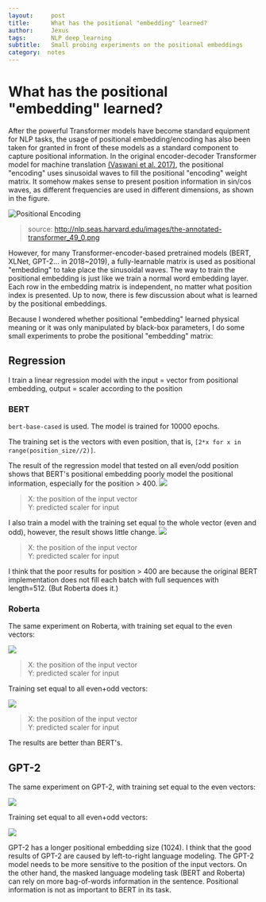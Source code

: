 ```yaml
---
layout:     post
title:      What has the positional "embedding" learned?
author:     Jexus
tags: 		NLP deep_learning
subtitle:   Small probing experiments on the positional embeddings
category:  notes
---
```


# What has the positional "embedding" learned?

After the powerful Transformer models have become standard equipment for NLP tasks, the usage of positional embedding/encoding has also been taken for granted in front of these models as a standard component to capture positional information. In the original encoder-decoder Transformer model for machine translation [(Vaswani et al. 2017)](https://arxiv.org/abs/1706.03762), the positional "encoding" uses sinusoidal waves to fill the positional "encoding" weight matrix. It somehow makes sense to present position information in sin/cos waves, as different frequencies are used in different dimensions, as shown in the figure.

![Positional Encoding](http://nlp.seas.harvard.edu/images/the-annotated-transformer_49_0.png)
> source: http://nlp.seas.harvard.edu/images/the-annotated-transformer_49_0.png

However, for many Transformer-encoder-based pretrained models (BERT, XLNet, GPT-2... in 2018~2019), a fully-learnable matrix is used as positional "embedding" to take place the sinusoidal waves.
The way to train the positional embedding is just like we train a normal word embedding layer. Each row in the embedding matrix is independent, no matter what position index is presented. Up to now, there is few discussion about what is learned by the positional embeddings.

Because I wondered whether positional "embedding" learned physical meaning or it was only manipulated by black-box parameters, I do some small experiments to probe the positional "embedding" matrix:


## Regression

I train a linear regression model with the input = vector from positional embedding, output = scaler according to the position

### BERT
`bert-base-cased` is used. The model is trained for 10000 epochs.

The training set is the vectors with even position, that is, `[2*x for x in range(position_size//2)]`.

The result of the regression model that tested on all even/odd position shows that BERT's positional embedding poorly model the positional information, especially for the position > 400.
![](https://i.imgur.com/Zt9bv2s.png)
> X: the position of the input vector  
> Y: predicted scaler for input

I also train a model with the training set equal to the whole vector (even and odd), however, the result shows little change.
![](https://i.imgur.com/8r40guu.png)
> X: the position of the input vector  
> Y: predicted scaler for input

I think that the poor results for position > 400 are because the original BERT implementation does not fill each batch with full sequences with length=512. (But Roberta does it.)

### Roberta

The same experiment on Roberta, with training set equal to the even vectors:

![](https://i.imgur.com/PLREZ0N.png)
> X: the position of the input vector  
> Y: predicted scaler for input

Training set equal to all even+odd vectors:

![](https://i.imgur.com/PMWcQCI.png)
> X: the position of the input vector  
> Y: predicted scaler for input

The results are better than BERT's.

## GPT-2

The same experiment on GPT-2, with training set equal to the even vectors:


![](https://i.imgur.com/w16qvGi.png)

Training set equal to all even+odd vectors:

![](https://i.imgur.com/CmtaERA.png)

GPT-2 has a longer positional embedding size (1024).
I think that the good results of GPT-2 are caused by left-to-right language modeling. The GPT-2 model needs to be more sensitive to the position of the input vectors. On the other hand, the masked language modeling task (BERT and Roberta) can rely on more bag-of-words information in the sentence. Positional information is not as important to BERT in its task.